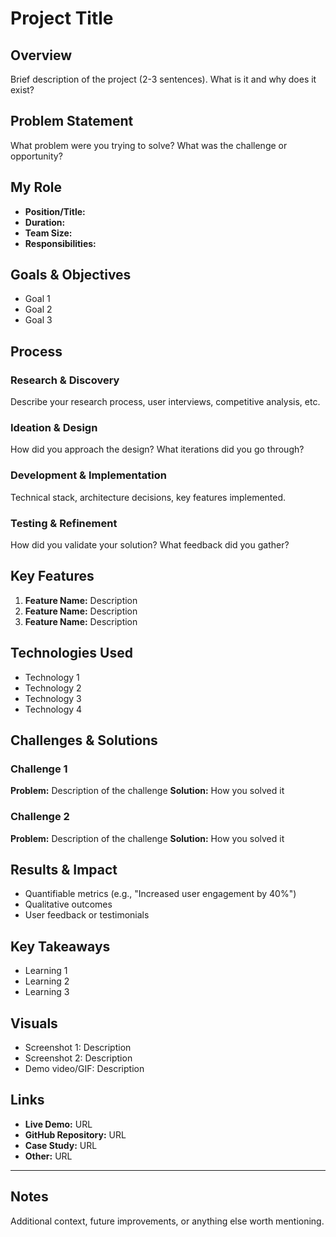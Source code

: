 # Project Title

## Overview
Brief description of the project (2-3 sentences). What is it and why does it exist?

## Problem Statement
What problem were you trying to solve? What was the challenge or opportunity?

## My Role
- **Position/Title:**
- **Duration:**
- **Team Size:**
- **Responsibilities:**

## Goals & Objectives
- Goal 1
- Goal 2
- Goal 3

## Process

### Research & Discovery
Describe your research process, user interviews, competitive analysis, etc.

### Ideation & Design
How did you approach the design? What iterations did you go through?

### Development & Implementation
Technical stack, architecture decisions, key features implemented.

### Testing & Refinement
How did you validate your solution? What feedback did you gather?

## Key Features
1. **Feature Name:** Description
2. **Feature Name:** Description
3. **Feature Name:** Description

## Technologies Used
- Technology 1
- Technology 2
- Technology 3
- Technology 4

## Challenges & Solutions

### Challenge 1
**Problem:** Description of the challenge
**Solution:** How you solved it

### Challenge 2
**Problem:** Description of the challenge
**Solution:** How you solved it

## Results & Impact
- Quantifiable metrics (e.g., "Increased user engagement by 40%")
- Qualitative outcomes
- User feedback or testimonials

## Key Takeaways
- Learning 1
- Learning 2
- Learning 3

## Visuals
- Screenshot 1: Description
- Screenshot 2: Description
- Demo video/GIF: Description

## Links
- **Live Demo:** URL
- **GitHub Repository:** URL
- **Case Study:** URL
- **Other:** URL

---

## Notes
Additional context, future improvements, or anything else worth mentioning.
